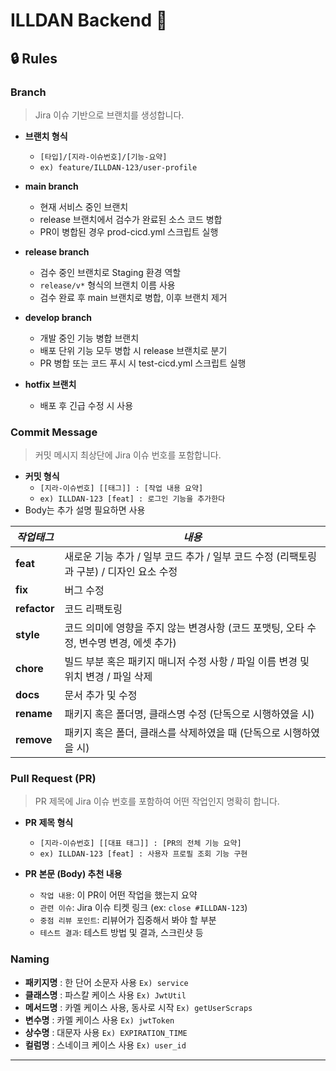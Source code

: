# ILLDAN Backend 🚀

## 🔒 Rules

### Branch

> Jira 이슈 기반으로 브랜치를 생성합니다.

- **브랜치 형식**

    - `[타입]/[지라-이슈번호]/[기능-요약]`
    - `ex) feature/ILLDAN-123/user-profile`

- **main branch**

    - 현재 서비스 중인 브랜치
    - release 브랜치에서 검수가 완료된 소스 코드 병합
    - PR이 병합된 경우 prod-cicd.yml 스크립트 실행

- **release branch**

    - 검수 중인 브랜치로 Staging 환경 역할
    - `release/v*` 형식의 브랜치 이름 사용
    - 검수 완료 후 main 브랜치로 병합, 이후 브랜치 제거

- **develop branch**

    - 개발 중인 기능 병합 브랜치
    - 배포 단위 기능 모두 병합 시 release 브랜치로 분기
    - PR 병합 또는 코드 푸시 시 test-cicd.yml 스크립트 실행

- **hotfix 브랜치**

    - 배포 후 긴급 수정 시 사용

### **Commit Message**

> 커밋 메시지 최상단에 Jira 이슈 번호를 포함합니다.

- **커밋 형식**
    - `[지라-이슈번호] [[태그]] : [작업 내용 요약]`
    - `ex) ILLDAN-123 [feat] : 로그인 기능을 추가한다`
- Body는 추가 설명 필요하면 사용

| ***작업태그*** | ***내용*** |
| --- | --- |
| **feat** | 새로운 기능 추가 / 일부 코드 추가 / 일부 코드 수정 (리팩토링과 구분) / 디자인 요소 수정 |
| **fix** | 버그 수정 |
| **refactor** | 코드 리팩토링 |
| **style** | 코드 의미에 영향을 주지 않는 변경사항 (코드 포맷팅, 오타 수정, 변수명 변경, 에셋 추가) |
| **chore** | 빌드 부분 혹은 패키지 매니저 수정 사항 / 파일 이름 변경 및 위치 변경 / 파일 삭제 |
| **docs** | 문서 추가 및 수정 |
| **rename** | 패키지 혹은 폴더명, 클래스명 수정 (단독으로 시행하였을 시) |
| **remove** | 패키지 혹은 폴더, 클래스를 삭제하였을 때 (단독으로 시행하였을 시) |

### Pull Request (PR)

> PR 제목에 Jira 이슈 번호를 포함하여 어떤 작업인지 명확히 합니다.

- **PR 제목 형식**

    - `[지라-이슈번호] [[대표 태그]] : [PR의 전체 기능 요약]`
    - `ex) ILLDAN-123 [feat] : 사용자 프로필 조회 기능 구현`

- **PR 본문 (Body) 추천 내용**

    - `작업 내용`: 이 PR이 어떤 작업을 했는지 요약
    - `관련 이슈`: Jira 이슈 티켓 링크 (ex: `close #ILLDAN-123`)
    - `중점 리뷰 포인트`: 리뷰어가 집중해서 봐야 할 부분
    - `테스트 결과`: 테스트 방법 및 결과, 스크린샷 등

### Naming

- **패키지명** : 한 단어 소문자 사용 `Ex) service`
- **클래스명** : 파스칼 케이스 사용 `Ex) JwtUtil`
- **메서드명** : 카멜 케이스 사용, 동사로 시작  `Ex) getUserScraps`
- **변수명** : 카멜 케이스 사용 `Ex) jwtToken`
- **상수명** : 대문자 사용 `Ex) EXPIRATION_TIME`
- **컬럼명** : 스네이크 케이스 사용 `Ex) user_id`

---
